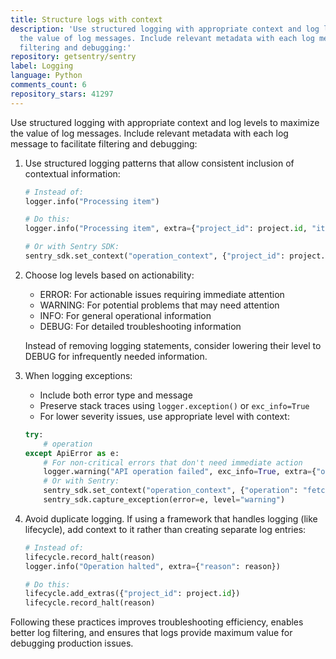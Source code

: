 ```yaml
---
title: Structure logs with context
description: 'Use structured logging with appropriate context and log levels to maximize
  the value of log messages. Include relevant metadata with each log message to facilitate
  filtering and debugging:'
repository: getsentry/sentry
label: Logging
language: Python
comments_count: 6
repository_stars: 41297
---
```


Use structured logging with appropriate context and log levels to maximize the value of log messages. Include relevant metadata with each log message to facilitate filtering and debugging:

1. Use structured logging patterns that allow consistent inclusion of contextual information:
   ```python
   # Instead of:
   logger.info("Processing item")
   
   # Do this:
   logger.info("Processing item", extra={"project_id": project.id, "item_type": item.type})
   
   # Or with Sentry SDK:
   sentry_sdk.set_context("operation_context", {"project_id": project.id, "item_type": item.type})
   ```

2. Choose log levels based on actionability:
   - ERROR: For actionable issues requiring immediate attention
   - WARNING: For potential problems that may need attention
   - INFO: For general operational information
   - DEBUG: For detailed troubleshooting information
   
   Instead of removing logging statements, consider lowering their level to DEBUG for infrequently needed information.

3. When logging exceptions:
   - Include both error type and message
   - Preserve stack traces using `logger.exception()` or `exc_info=True`
   - For lower severity issues, use appropriate level with context:
   ```python
   try:
       # operation
   except ApiError as e:
       # For non-critical errors that don't need immediate action
       logger.warning("API operation failed", exc_info=True, extra={"operation": "fetch_data"})
       # Or with Sentry:
       sentry_sdk.set_context("operation_context", {"operation": "fetch_data"})
       sentry_sdk.capture_exception(error=e, level="warning")
   ```

4. Avoid duplicate logging. If using a framework that handles logging (like lifecycle), add context to it rather than creating separate log entries:
   ```python
   # Instead of:
   lifecycle.record_halt(reason)
   logger.info("Operation halted", extra={"reason": reason})
   
   # Do this:
   lifecycle.add_extras({"project_id": project.id})
   lifecycle.record_halt(reason)
   ```

Following these practices improves troubleshooting efficiency, enables better log filtering, and ensures that logs provide maximum value for debugging production issues.